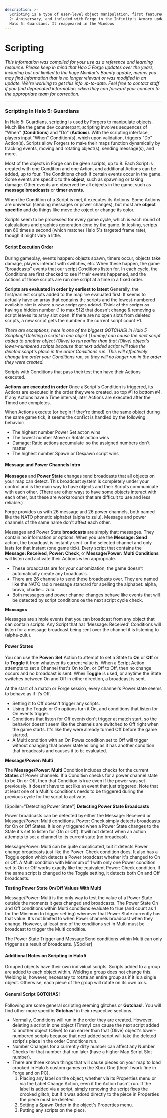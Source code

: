 ```yaml
---
description: >-
  Scripting is a type of user-level object manipulation, first featured in Halo
  2: Anniversary, and included with Forge in the Infinity's Armory update to
  Halo 5: Guardians. It reappeared in the Windows
---
```


# Scripting

_This information was compiled for your use as a reference and learning resource. Please keep in mind that Halo 5 Forge updates over the years, including but not limited to the huge Monitor's Bounty update, means you may find information that is no longer relevant or was modified in an update. We're working to get this info up-to-date. Feel free to contact staff if you find deprecated information, when they can forward your concern to the appropriate team for correction._

***

### Scripting In Halo 5: Guardians

In Halo 5: Guardians, scripting is used by Forgers to manipulate objects. Much like the game dev counterpart, scripting involves sequences of "When" (**Conditions**) and "Do" (**Actions**). With the scripting interface, players input "When" Condition(s), which upon validation, triggers "Do" Action(s). Scripts allow Forgers to make their maps function dynamically by tracking events, moving and rotating object(s), sending message(s), and more.

Most of the objects in Forge can be given scripts, up to 8. Each Script is created with one Condition and one Action, and additional Actions can be added, up to four. The Conditions check if certain events occur in the game. Some events are specific to the **object**, such as spawning or taking damage. Other events are observed by all objects in the game, such as **message broadcasts** or **timer events**.

When the Condition of a Script is met, it executes its Actions. Some Actions are universal (sending messages or power changes), but most are **object specific** and do things like move the object or change its color.

Scripts seem to be processed for every game cycle, which is each round of calculations and graphics generation done by the game. In testing, scripts ran 60 times a second (which matches Halo 5's targeted frame rate), though it might vary a little.

#### Script Execution Order

During gameplay, events happen: objects spawn, timers occur, objects take damage, players interact with switches, etc. When these happen, the game “broadcasts” events that our script Conditions listen for. In each cycle, the Conditions are first checked to see if their events happened, and the Actions of those scripts are run one script at a time in a fixed order.

**Scripts are evaluated in order by earliest to latest** Generally, the first/earliest scripts added to the map are evaluated first. It seems to actually have an array that contains the scripts and the lowest-numbered available slot is where a new script gets added. Think of the scripts as having a hidden number (1 to max 512) that doesn't change & removing a script leaves its array slot open. If there are no open slots from deleted scripts, a new script gets the number = the current script count +1.

_There are exceptions, here is one of the biggest GOTCHAS! in Halo 5 Scripting! Deleting a script in one object (Tommy) can cause the next script added to another object (Olive) to run earlier than that (Olive) object's lower-numbered scripts because that next added script will take the deleted script's place in the order Conditions run. This will effectively change the order your Conditions run, so they will no longer run in the order they were created._

Scripts with Conditions that pass their test then have their Actions executed.

**Actions are executed in order** Once a Script's Condition is triggered, its Actions are executed in the order they were created, so top #1 to bottom #4. If any Actions have a Time interval, later Actions are executed after the Timed one completes.

When Actions execute (or begin if they're timed) on the same object during the same game tick, it seems the conflict is handled by the following behavior:

* The highest number Power Set action wins
* The lowest number Move or Rotate action wins
* Damage: Ratio actions accumulate, so the assigned numbers don't matter
* The highest number Spawn or Despawn script wins

#### Message and Power Channels Intro

**Messages** and **Power State** changes send broadcasts that all objects on your map can detect. This broadcast system is completely under your control and is the main way to have objects and their Scripts communicate with each other. (There are other ways to have some objects interact with each other, but these are workarounds that are difficult to use and less reliable.)

Forge provides us with 26 message and 26 power channels, both named like the NATO phonetic alphabet (alpha to zulu). Message and power channels of the same name don't affect each other.

Messages and Power State **broadcasts** are simply that: messages. They contain no information or options. When you use the **Message: Send** action, the broadcast is instantly sent for the selected channel and only lasts for that instant (one game tick). Every script that contains the **Message: Received**, **Power: Check**, or **Message/Power: Multi Conditions** will listen and activate their Actions when appropriate.

* These broadcasts are for your customization; the game doesn’t automatically create any broadcasts.
* There are 26 channels to send these broadcasts over. They are named like the NATO radio message standard for spelling the alphabet: alpha, bravo, charlie… zulu.
* Both messages and power channel changes behave like events that will be detected by script conditions on the next script cycle check.

**Messages**

Messages are simple events that you can broadcast from any object that can contain scripts. Any Script that has 'Message: Received' Conditions will listen for a message broadcast being sent over the channel it is listening to (alpha-zulu).

#### Power States

You can use the **Power: Set** Action to attempt to set a State to **On** or **Off** or to **Toggle** it from whatever its current value is. When a Script Action attempts to set a Channel that's On to On, or Off to Off, then no change occurs and no broadcast is sent. When **Toggle** is used, or anytime the State switches between On and Off in either direction, a broadcast is sent.

At the start of a match or Forge session, every channel's Power state seems to behave as if it’s Off.

* Setting it to Off doesn't trigger any scripts.
* Using the Toggle or On options turn it On, and conditions that listen for On events trigger.
* Conditions that listen for Off events don't trigger at match start, so the behavior doesn’t seem like the channels are switched to Off right when the game starts. It's like they were already turned Off before the game started.
* A Multi condition with an On Power condition set to Off will trigger without changing that power state as long as it has another condition that broadcasts and causes it to be evaluated.

**Message/Power: Multi**

The **Message/Power: Multi** Condition includes checks for the current **States** of Power channels. If a Condition checks for a power channel state to be On or Off, then that Condition is true even if the power was set previously. It doesn't have to act like an event that just triggered. Note that at least one of a Multi's conditions needs to be triggered during the previous cycle for the script to activate.

\[Spoiler="Detecting Power State"] **Detecting Power State Broadcasts**

Power broadcasts can be detected by either the Message: Received or Message/Power: Multi conditions. Power: Check simply detects broadcasts for On or Off States. It is only triggered when a Power State changes to the State it's set to listen for (On or Off). It will not detect when an action attempts to set a channel to its current state (no broadcast).

Message/Power: Multi can be quite complicated, but it detects Power change broadcasts just like the Power: Check condition does. It also has a Toggle option which detects a Power broadcast whether it's changed to On or Off. A Multi condition with Minimum of 1 with only one Power condition set to On or Off works exactly like the equivalent Power: Check condition. If the same script is changed to the Toggle setting, it detects both On and Off broadcasts.

**Testing Power State On/Off Values With Multi**

Message/Power: Multi is the only way to test the value of a Power State outside the moments it gets changed and broadcasts. The Power State On and Off conditions within Multi conditions evaluate to true (and count as 1 for the Minimum to trigger setting) whenever that Power State currently has that value. It's not limited to when Power channels broadcast when they change. However, at least one of the conditions set in Multi must be broadcast to trigger the Multi condition.

The Power State Trigger and Message Send conditions within Multi can only trigger as a result of broadcasts. \[/Spoiler]

#### Additional Notes on Scripting in Halo 5

Grouped objects have their own individual scripts. Scripts added to a group are added to each object within. Welding a group does not change this. Welding is, however, necessary to rotate an entire group as if it is a single object. Otherwise, each piece of the group will rotate on its own axis.

#### General Script GOTCHAS!

Following are some general scripting seeming glitches or **Gotchas!**. You will find other more specific **Gotchas!** in their respective sections.

* Normally, Conditions will run in the order they are created. However, deleting a script in one object (Timmy) can cause the next script added to another object (Olive) to run earlier than that (Olive) object's lower-numbered scripts because that next added script will take the deleted script's place in the order Conditions run.
* Number Changes for a currently dirty number can affect any Number Checks for that number that run later (have a higher Map Script Slot number).
* There are three known things that will cause pieces on your map to load crooked in Halo 5 custom games on the Xbox One (they'll work fine in Forge and on PC).
  1. Placing any label on the object, whether via its Properties menu or via the Label Change Action, even if the Action hasn't run. If the label is added via a script, simply removing the script fixes the crooked glitch, but if it was added directly to the piece in Properties the piece must be deleted.
  2. Setting a Spawn Order in the object's Properties menu.
  3. Putting any scripts on the piece.
